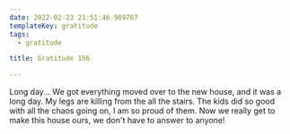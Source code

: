 ```yaml
---
date: 2022-02-23 21:51:46.969767
templateKey: gratitude
tags:
  - gratitude

title: Gratitude 156

---
```


Long day... We got everything moved over to the new house, and it was a long
day.  My legs are killing from the all the stairs.  The kids did so good with
all the chaos going on, I am so proud of them.  Now we really get to make this
house ours, we don't have to answer to anyone!
